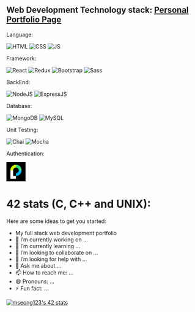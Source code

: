 ## Web Development Technology stack: [Personal Portfolio Page](https://mseong.my)
<div>
    <p>Language:</p>
    <img src="https://user-images.githubusercontent.com/25181517/192158954-f88b5814-d510-4564-b285-dff7d6400dad.png" width="50" alt="HTML" title="HTML"/>
    <img src="https://user-images.githubusercontent.com/25181517/183898674-75a4a1b1-f960-4ea9-abcb-637170a00a75.png" width="50" alt="CSS" title="CSS"/>
    <img src="https://user-images.githubusercontent.com/25181517/117447155-6a868a00-af3d-11eb-9cfe-245df15c9f3f.png" width="50" alt="JS" title="JS"/> 
</div>
<div>
    <p>Framework:</p>
    <img src="https://user-images.githubusercontent.com/25181517/183897015-94a058a6-b86e-4e42-a37f-bf92061753e5.png" width="50" alt="React" title="React"/>
    <img src="https://user-images.githubusercontent.com/25181517/187896150-cc1dcb12-d490-445c-8e4d-1275cd2388d6.png" width="50" alt="Redux" title="Redux"/>
    <img src="https://user-images.githubusercontent.com/25181517/183898054-b3d693d4-dafb-4808-a509-bab54cf5de34.png" width="50" alt="Bootstrap" title="Bootstrap"/> 
    <img src="https://user-images.githubusercontent.com/25181517/192158956-48192682-23d5-4bfc-9dfb-6511ade346bc.png" width="50" alt="Sass" title="Sass"/> 
</div>
<div>
    <p>BackEnd:</p>
    <img src="https://user-images.githubusercontent.com/25181517/183568594-85e280a7-0d7e-4d1a-9028-c8c2209e073c.png" width="50" alt="NodeJS" title="NodeJS"/>
    <img src="https://user-images.githubusercontent.com/25181517/183859966-a3462d8d-1bc7-4880-b353-e2cbed900ed6.png" width="50" alt="ExpressJS" title="ExpressJS"/> 
</div>
<div>
    <p>Database:</p>
    <img src="https://user-images.githubusercontent.com/25181517/182884177-d48a8579-2cd0-447a-b9a6-ffc7cb02560e.png" width="50" alt="MongoDB" title="MongoDB"/>
    <img src="https://user-images.githubusercontent.com/25181517/183896128-ec99105a-ec1a-4d85-b08b-1aa1620b2046.png" width="50" alt="MySQL" title="MySQL"/>
</div>
<div>
    <p>Unit Testing:</p>
    <img src="https://user-images.githubusercontent.com/25181517/201476472-d2f5f644-cfc9-43e5-96d3-c8f40f18b5cb.png" width="50" alt="Chai" title="Chai"/>
    <img src="https://user-images.githubusercontent.com/25181517/201476630-f47cfff6-fdee-4ee1-9092-1793b71b1ca3.png" width="50" alt="Mocha" title="Mocha"/>
</div>
<div>
    <p>Authentication:</p>
    <img src="https://github.com/mseong123/assets/blob/master/passportjs.png" width="50" alt="PassportJS" title="PassportJS"/>
</div>









# 42 stats (C, C++ and UNIX): 

Here are some ideas to get you started:

- My full stack web development portfolio 
- 🔭 I’m currently working on ...
- 🌱 I’m currently learning ...
- 👯 I’m looking to collaborate on ...
- 🤔 I’m looking for help with ...
- 💬 Ask me about ...
- 📫 How to reach me: ...
- 😄 Pronouns: ...
- ⚡ Fun fact: ...

[![mseong123's 42 stats](https://badge.mediaplus.ma//<username>)](https://github.com/oakoudad/badge42)
